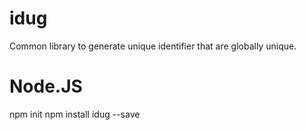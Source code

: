 # idug
Common library to generate unique identifier that are globally unique.


# Node.JS
npm init
npm install idug --save

